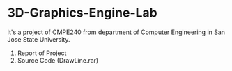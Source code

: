 # 3D-Graphics-Engine-Lab
It's a project of CMPE240 from department of Computer Engineering in San Jose State University.

1. Report of Project
2. Source Code (DrawLine.rar)
